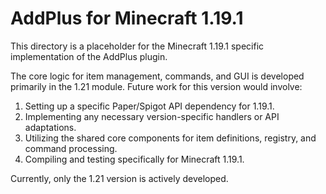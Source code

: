 # AddPlus for Minecraft 1.19.1

This directory is a placeholder for the Minecraft 1.19.1 specific implementation of the AddPlus plugin.

The core logic for item management, commands, and GUI is developed primarily in the 1.21 module. Future work for this version would involve:
1. Setting up a specific Paper/Spigot API dependency for 1.19.1.
2. Implementing any necessary version-specific handlers or API adaptations.
3. Utilizing the shared core components for item definitions, registry, and command processing.
4. Compiling and testing specifically for Minecraft 1.19.1.

Currently, only the 1.21 version is actively developed.
